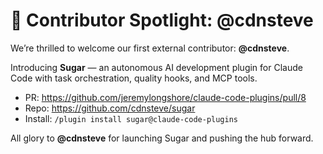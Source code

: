 # 🎉 Contributor Spotlight: @cdnsteve

We’re thrilled to welcome our first external contributor: **@cdnsteve**.

Introducing **Sugar** — an autonomous AI development plugin for Claude Code with task orchestration, quality hooks, and MCP tools.

- PR: https://github.com/jeremylongshore/claude-code-plugins/pull/8
- Repo: https://github.com/cdnsteve/sugar
- Install: `/plugin install sugar@claude-code-plugins`

All glory to **@cdnsteve** for launching Sugar and pushing the hub forward.
